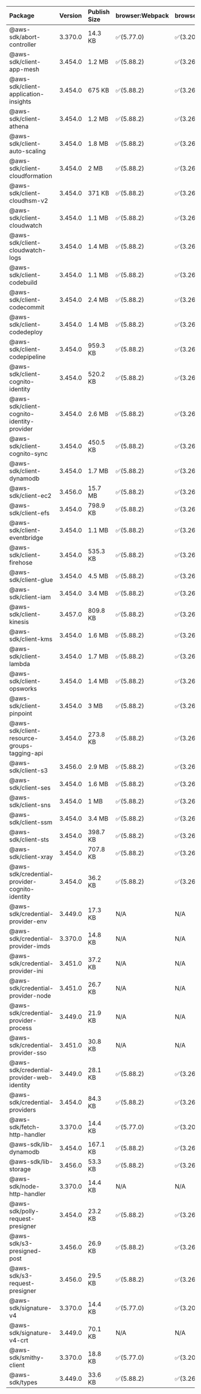 | Package | Version | Publish Size | browser:Webpack | browser:Rollup | browser:EsBuild |
| :------ | :------ | :----------- | :------ | :----- | :------- |
|@aws-sdk/abort-controller|3.370.0|14.3 KB|✅(5.77.0)|✅(3.20.2)|✅(0.17.15)|
|@aws-sdk/client-app-mesh|3.454.0|1.2 MB|✅(5.88.2)|✅(3.26.3)|✅(0.18.15)|
|@aws-sdk/client-application-insights|3.454.0|675 KB|✅(5.88.2)|✅(3.26.3)|✅(0.18.15)|
|@aws-sdk/client-athena|3.454.0|1.2 MB|✅(5.88.2)|✅(3.26.3)|✅(0.18.15)|
|@aws-sdk/client-auto-scaling|3.454.0|1.8 MB|✅(5.88.2)|✅(3.26.3)|✅(0.18.15)|
|@aws-sdk/client-cloudformation|3.454.0|2 MB|✅(5.88.2)|✅(3.26.3)|✅(0.18.15)|
|@aws-sdk/client-cloudhsm-v2|3.454.0|371 KB|✅(5.88.2)|✅(3.26.3)|✅(0.18.15)|
|@aws-sdk/client-cloudwatch|3.454.0|1.1 MB|✅(5.88.2)|✅(3.26.3)|✅(0.18.15)|
|@aws-sdk/client-cloudwatch-logs|3.454.0|1.4 MB|✅(5.88.2)|✅(3.26.3)|✅(0.18.15)|
|@aws-sdk/client-codebuild|3.454.0|1.1 MB|✅(5.88.2)|✅(3.26.3)|✅(0.18.15)|
|@aws-sdk/client-codecommit|3.454.0|2.4 MB|✅(5.88.2)|✅(3.26.3)|✅(0.18.15)|
|@aws-sdk/client-codedeploy|3.454.0|1.4 MB|✅(5.88.2)|✅(3.26.3)|✅(0.18.15)|
|@aws-sdk/client-codepipeline|3.454.0|959.3 KB|✅(5.88.2)|✅(3.26.3)|✅(0.18.15)|
|@aws-sdk/client-cognito-identity|3.454.0|520.2 KB|✅(5.88.2)|✅(3.26.3)|✅(0.18.15)|
|@aws-sdk/client-cognito-identity-provider|3.454.0|2.6 MB|✅(5.88.2)|✅(3.26.3)|✅(0.18.15)|
|@aws-sdk/client-cognito-sync|3.454.0|450.5 KB|✅(5.88.2)|✅(3.26.3)|✅(0.18.15)|
|@aws-sdk/client-dynamodb|3.454.0|1.7 MB|✅(5.88.2)|✅(3.26.3)|✅(0.18.15)|
|@aws-sdk/client-ec2|3.456.0|15.7 MB|✅(5.88.2)|✅(3.26.3)|✅(0.18.15)|
|@aws-sdk/client-efs|3.454.0|798.9 KB|✅(5.88.2)|✅(3.26.3)|✅(0.18.15)|
|@aws-sdk/client-eventbridge|3.454.0|1.1 MB|✅(5.88.2)|✅(3.26.3)|✅(0.18.15)|
|@aws-sdk/client-firehose|3.454.0|535.3 KB|✅(5.88.2)|✅(3.26.3)|✅(0.18.15)|
|@aws-sdk/client-glue|3.454.0|4.5 MB|✅(5.88.2)|✅(3.26.3)|✅(0.18.15)|
|@aws-sdk/client-iam|3.454.0|3.4 MB|✅(5.88.2)|✅(3.26.3)|✅(0.18.15)|
|@aws-sdk/client-kinesis|3.457.0|809.8 KB|✅(5.88.2)|✅(3.26.3)|✅(0.18.15)|
|@aws-sdk/client-kms|3.454.0|1.6 MB|✅(5.88.2)|✅(3.26.3)|✅(0.18.15)|
|@aws-sdk/client-lambda|3.454.0|1.7 MB|✅(5.88.2)|✅(3.26.3)|✅(0.18.15)|
|@aws-sdk/client-opsworks|3.454.0|1.4 MB|✅(5.88.2)|✅(3.26.3)|✅(0.18.15)|
|@aws-sdk/client-pinpoint|3.454.0|3 MB|✅(5.88.2)|✅(3.26.3)|✅(0.18.15)|
|@aws-sdk/client-resource-groups-tagging-api|3.454.0|273.8 KB|✅(5.88.2)|✅(3.26.3)|✅(0.18.15)|
|@aws-sdk/client-s3|3.456.0|2.9 MB|✅(5.88.2)|✅(3.26.3)|✅(0.18.15)|
|@aws-sdk/client-ses|3.454.0|1.6 MB|✅(5.88.2)|✅(3.26.3)|✅(0.18.15)|
|@aws-sdk/client-sns|3.454.0|1 MB|✅(5.88.2)|✅(3.26.3)|✅(0.18.15)|
|@aws-sdk/client-ssm|3.454.0|3.4 MB|✅(5.88.2)|✅(3.26.3)|✅(0.18.15)|
|@aws-sdk/client-sts|3.454.0|398.7 KB|✅(5.88.2)|✅(3.26.3)|✅(0.18.15)|
|@aws-sdk/client-xray|3.454.0|707.8 KB|✅(5.88.2)|✅(3.26.3)|✅(0.18.15)|
|@aws-sdk/credential-provider-cognito-identity|3.454.0|36.2 KB|✅(5.88.2)|✅(3.26.3)|✅(0.18.15)|
|@aws-sdk/credential-provider-env|3.449.0|17.3 KB|N/A|N/A|N/A|
|@aws-sdk/credential-provider-imds|3.370.0|14.8 KB|N/A|N/A|N/A|
|@aws-sdk/credential-provider-ini|3.451.0|37.2 KB|N/A|N/A|N/A|
|@aws-sdk/credential-provider-node|3.451.0|26.7 KB|N/A|N/A|N/A|
|@aws-sdk/credential-provider-process|3.449.0|21.9 KB|N/A|N/A|N/A|
|@aws-sdk/credential-provider-sso|3.451.0|30.8 KB|N/A|N/A|N/A|
|@aws-sdk/credential-provider-web-identity|3.449.0|28.1 KB|✅(5.88.2)|✅(3.26.3)|✅(0.18.15)|
|@aws-sdk/credential-providers|3.454.0|84.3 KB|✅(5.88.2)|✅(3.26.3)|✅(0.18.15)|
|@aws-sdk/fetch-http-handler|3.370.0|14.4 KB|✅(5.77.0)|✅(3.20.2)|✅(0.17.15)|
|@aws-sdk/lib-dynamodb|3.454.0|167.1 KB|✅(5.88.2)|✅(3.26.3)|✅(0.18.15)|
|@aws-sdk/lib-storage|3.456.0|53.3 KB|✅(5.88.2)|✅(3.26.3)|✅(0.18.15)|
|@aws-sdk/node-http-handler|3.370.0|14.4 KB|N/A|N/A|N/A|
|@aws-sdk/polly-request-presigner|3.454.0|23.2 KB|✅(5.88.2)|✅(3.26.3)|✅(0.18.15)|
|@aws-sdk/s3-presigned-post|3.456.0|26.9 KB|✅(5.88.2)|✅(3.26.3)|✅(0.18.15)|
|@aws-sdk/s3-request-presigner|3.456.0|29.5 KB|✅(5.88.2)|✅(3.26.3)|✅(0.18.15)|
|@aws-sdk/signature-v4|3.370.0|14.4 KB|✅(5.77.0)|✅(3.20.2)|✅(0.17.15)|
|@aws-sdk/signature-v4-crt|3.449.0|70.1 KB|N/A|N/A|N/A|
|@aws-sdk/smithy-client|3.370.0|18.8 KB|✅(5.77.0)|✅(3.20.2)|✅(0.17.15)|
|@aws-sdk/types|3.449.0|33.6 KB|✅(5.88.2)|✅(3.26.3)|✅(0.18.15)|
